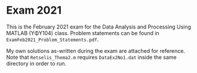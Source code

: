 # Exam 2021

This is the February 2021 exam for the Data Analysis and Processing Using MATLAB (YΦΥ104) class. Problem statements can be found in `ExamFeb2021_Problem_Statements.pdf`.

My own solutions as-written during the exam are attached for reference. Note that `Retselis_Thema2.m` requires `DataEx2No1.dat` inside the same directory in order to run. 
